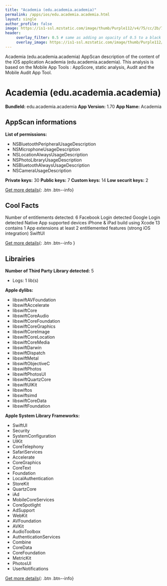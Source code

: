 ```yaml
---
title: "Academia (edu.academia.academia)"
permalink: /apps/ios/edu.academia.academia.html
layout: single
author_profile: false
image: https://is1-ssl.mzstatic.com/image/thumb/Purple112/v4/75/cc/2b/75cc2ba0-2938-fe41-4da0-e4c3443663f7/AppIcon-0-0-1x_U007emarketing-0-0-0-7-0-0-sRGB-0-0-0-GLES2_U002c0-512MB-85-220-0-0.png/512x512bb.jpg
header: 
     overlay_filter: 0.5 # same as adding an opacity of 0.5 to a black background
     overlay_image: https://is1-ssl.mzstatic.com/image/thumb/Purple112/v4/75/cc/2b/75cc2ba0-2938-fe41-4da0-e4c3443663f7/AppIcon-0-0-1x_U007emarketing-0-0-0-7-0-0-sRGB-0-0-0-GLES2_U002c0-512MB-85-220-0-0.png/512x512bb.jpg
---
```

Academia (edu.academia.academia) AppScan description of the content of the iOS application Academia (edu.academia.academia). This analysis is based on the Mobile App Tools : AppScore, static analysis, Audit and the Mobile Audit App Tool.

# Academia (edu.academia.academia)

**BundleId:** edu.academia.academia
**App Version:** 1.70
**App Name:** Academia


## AppScan informations 

**List of permissions:** 
- NSBluetoothPeripheralUsageDescription
- NSMicrophoneUsageDescription
- NSLocationAlwaysUsageDescription
- NSPhotoLibraryUsageDescription
- NSBluetoothAlwaysUsageDescription
- NSCameraUsageDescription
  
  
**Private keys:** 30
**Public keys:** 7
**Custom keys:** 14
**Low securit keys:** 2
  
[Get more details](/pricing.html){: .btn .btn--info}

## Cool Facts

Number of entitlements detected: 6
Facebook Login detected
Google Login detected
Native App
supported devices iPhone & iPad
build using Xcode 13
contains 1 App extensions
at least 2 entitlemented features (strong iOS integration)
SwiftUI
  
[Get more details](/pricing.html){: .btn .btn--info }

## Librairies 
**Number of Third Party Library detected:** 5
- Logs: 1 lib(s)


**Apple dylibs:**
- libswiftAVFoundation
- libswiftAccelerate
- libswiftCore
- libswiftCoreAudio
- libswiftCoreFoundation
- libswiftCoreGraphics
- libswiftCoreImage
- libswiftCoreLocation
- libswiftCoreMedia
- libswiftDarwin
- libswiftDispatch
- libswiftMetal
- libswiftObjectiveC
- libswiftPhotos
- libswiftPhotosUI
- libswiftQuartzCore
- libswiftUIKit
- libswiftos
- libswiftsimd
- libswiftCoreData
- libswiftFoundation


**Apple System Library Frameworks:**
- SwiftUI
- Security
- SystemConfiguration
- UIKit
- CoreTelephony
- SafariServices
- Accelerate
- CoreGraphics
- CoreText
- Foundation
- LocalAuthentication
- StoreKit
- QuartzCore
- iAd
- MobileCoreServices
- CoreSpotlight
- AdSupport
- WebKit
- AVFoundation
- AVKit
- AudioToolbox
- AuthenticationServices
- Combine
- CoreData
- CoreFoundation
- MetricKit
- PhotosUI
- UserNotifications


  
[Get more details](/pricing.html){: .btn .btn--info}

